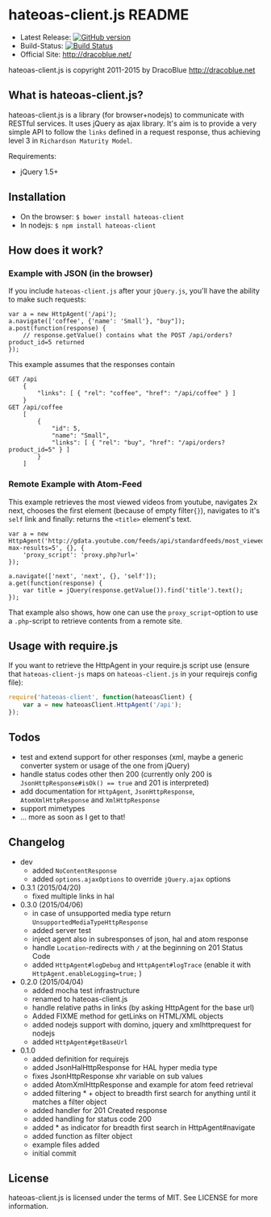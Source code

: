 hateoas-client.js README
=======================

* Latest Release: [![GitHub version](https://badge.fury.io/gh/DracoBlue%2Fhateoas-client-js.png)](https://github.com/DracoBlue/hateoas-client-js/releases)
* Build-Status: [![Build Status](https://travis-ci.org/DracoBlue/hateoas-client-js.png?branch=master)](https://travis-ci.org/DracoBlue/hateoas-client-js)
* Official Site: <http://dracoblue.net/>

hateoas-client.js is copyright 2011-2015 by DracoBlue <http://dracoblue.net>

What is hateoas-client.js?
-----------------------

hateoas-client.js is a library (for browser+nodejs) to communicate with RESTful services. It uses
jQuery as ajax library. It's aim is to provide a very simple API to follow
the `links` defined in a request response, thus achieving
level 3 in `Richardson Maturity Model`.

Requirements:

* jQuery 1.5+

Installation
------------

* On the browser: `$ bower install hateoas-client`
* In nodejs: `$ npm install hateoas-client`

How does it work?
-----------------

### Example with JSON (in the browser)

If you include `hateoas-client.js` after your `jQuery.js`, you'll have the ability
to make such requests:

    var a = new HttpAgent('/api');
    a.navigate(['coffee', {'name': 'Small'}, "buy"]);
    a.post(function(response) {
        // response.getValue() contains what the POST /api/orders?product_id=5 returned
    });

This example assumes that the responses contain

    GET /api
        {
            "links": [ { "rel": "coffee", "href": "/api/coffee" } ]
        }
    GET /api/coffee
        [
            {
                "id": 5,
                "name": "Small",
                "links": [ { "rel": "buy", "href": "/api/orders?product_id=5" } ]
            }
        ]

### Remote Example with Atom-Feed

This example retrieves the most viewed videos from youtube, navigates 2x next, chooses the
first element (because of empty filter`{}`), navigates to it's `self` link and finally:
returns the `<title>` element's text.

    var a = new HttpAgent('http://gdata.youtube.com/feeds/api/standardfeeds/most_viewed?max-results=5', {}, {
        'proxy_script': 'proxy.php?url='
    });

    a.navigate(['next', 'next', {}, 'self']);
    a.get(function(response) {
        var title = jQuery(response.getValue()).find('title').text();
    });            

That example also shows, how one can use the `proxy_script`-option to use a
`.php`-script to retrieve contents from a remote site.

Usage with require.js
---------------------

If you want to retrieve the HttpAgent in your require.js script use (ensure that `hateoas-client-js` maps on `hateoas-client.js`
in your requirejs config file):

``` javascript
require('hateoas-client', function(hateoasClient) {
    var a = new hateoasClient.HttpAgent('/api');
});
```

Todos
-----

* test and extend support for other responses (xml, maybe a generic converter system or usage of the one from jQuery)
* handle status codes other then 200 (currently only 200 is `JsonHttpResponse#isOk() == true` and 201 is interpreted)
* add documentation for `HttpAgent`, `JsonHttpResponse`, `AtomXmlHttpResponse` and `XmlHttpResponse`
* support mimetypes
* ... more as soon as I get to that!

Changelog
---------
* dev
  - added `NoContentResponse`
  - added `options.ajaxOptions` to override `jQuery.ajax` options
* 0.3.1 (2015/04/20)
  - fixed multiple links in hal
* 0.3.0 (2015/04/06)
  - in case of unsupported media type return `UnsupportedMediaTypeHttpResponse`
  - added server test
  - inject agent also in subresponses of json, hal and atom response
  - handle `Location`-redirects with `/` at the beginning on 201 Status Code
  - added `HttpAgent#logDebug` and `HttpAgent#logTrace` (enable it with `HttpAgent.enableLogging=true;` )
* 0.2.0 (2015/04/04)
  - added mocha test infrastructure
  - renamed to hateoas-client.js
  - handle relative paths in links (by asking HttpAgent for the base url)
  - Added FIXME method for getLinks on HTML/XML objects
  - added nodejs support with domino, jquery and xmlhttprequest for nodejs
  - added `HttpAgent#getBaseUrl`
* 0.1.0
  - added definition for requirejs
  - added JsonHalHttpResponse for HAL hyper media type
  - fixes JsonHttpResponse xhr variable on sub values
  - added AtomXmlHttpResponse and example for atom feed retrieval
  - added filtering * + object to breadth first search for anything until it matches a filter object
  - added handler for 201 Created response
  - added handling for status code 200
  - added * as indicator for breadth first search in HttpAgent#navigate
  - added function as filter object
  - example files added
  - initial commit

License
--------

hateoas-client.js is licensed under the terms of MIT. See LICENSE for more information.
